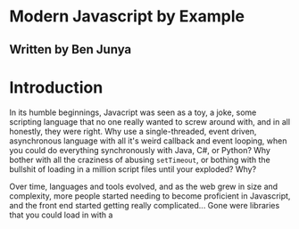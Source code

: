 Modern Javascript by Example
============================

## Written by Ben Junya

# Introduction

In its humble beginnings, Javacript was seen as a toy, a joke, some scripting language that no one really wanted to screw around with, and in all honestly, they were right. Why use a single-threaded, event driven, asynchronous language with all it's weird callback and event looping, when you could do everything synchronously with Java, C#, or Python? Why bother with all the craziness of abusing `setTimeout`, or bothing with the bullshit of loading in a million script files until your <head /> exploded? Why?

Over time, languages and tools evolved, and as the web grew in size and complexity, more people started needing to become proficient in Javascript, and the front end started getting really complicated... Gone were libraries that you could load in with a <script /> tag, and now we have frameworks, bundling systems, entire deployment systems all built in Javascript.

While some old crotchety men or women will still balk and gripe with "oh it's not a real language" and stick to whatever language they're most familiar with, they, or someone on their team will have to work with Javascript at one point or another. It's grown so large that it's impossible to ignore today.

As the web evolved, so did the language, and Javascript for myself, and my colleages has been an absolutely wonderful pleasure to work with. It took years of study, discipline, research, and training to get here, but here we are... Javascript... Is moving... Way... Too... Fast...

It's moving so fast, that some of my favorite books like "Eloquent Javascript" and "Javascript - The Good Parts" have fallen behind. The language is constantly evolving, and the more I read about it, I find there to be little to no concrete examples that involve real production level code... Or the actual real-world use cases for all the new features of the language. In my years of teaching and mentoring from bootcamps to my coworkers + colleagues, I've found a lack of resource of code examples and real world pieces of code to show the **how** and **why** all these new pieces are important and how they can make Javascript truly a language to thoroughly enjoy and work with on a daily basis.

This book attempts to put in as many real world examples from some of the most popular libraries and tools of the time into an easy to digest format so that all programmers regardless of skill level can enjoy and take value from.



TODO:
* Data Types
* Data Structures
* Variables
* Functions
* Promises
* Async Functions
* Generators

